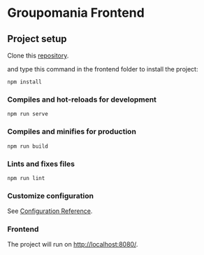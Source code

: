 # Groupomania Frontend


## Project setup

Clone this [repository](https://github.com/annesoflouret/projet-7).

and type this command in the frontend folder to install the project: 

```
npm install
```

### Compiles and hot-reloads for development
```
npm run serve
```

### Compiles and minifies for production
```
npm run build
```

### Lints and fixes files
```
npm run lint
```

### Customize configuration
See [Configuration Reference](https://cli.vuejs.org/config/).

### Frontend 

 The project will run on [http://localhost:8080/](http://localhost:8080/).




